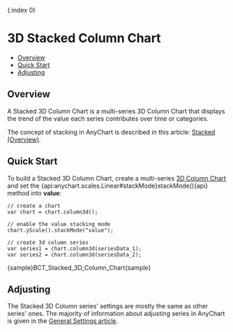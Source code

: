{:index 0}
# 3D Stacked Column Chart

* [Overview](#overview)
* [Quick Start](#quick_start)
* [Adjusting](#adjusting)

## Overview

A Stacked 3D Column Chart is a multi-series 3D Column Chart that displays the trend of the value each series contributes over time or categories.

The concept of stacking in AnyChart is described in this article: [Stacked (Overview)](../Overview).

## Quick Start

To build a Stacked 3D Column Chart, create a multi-series [3D Column Chart](../../3D/Overview#column) and set the {api:anychart.scales.Linear#stackMode}stackMode(){api} method into <strong>value</strong>:

```
// create a chart
var chart = chart.column3d();

// enable the value stacking mode
chart.yScale().stackMode("value");

// create 3d column series
var series1 = chart.column3d(seriesData_1);
var series2 = chart.column3d(seriesData_2);
```

{sample}BCT\_Stacked\_3D\_Column\_Chart{sample}

## Adjusting

The Stacked 3D Column series' settings are mostly the same as other series' ones. The majority of information about adjusting series in AnyChart is given in the [General Settings article](../../General_Settings).